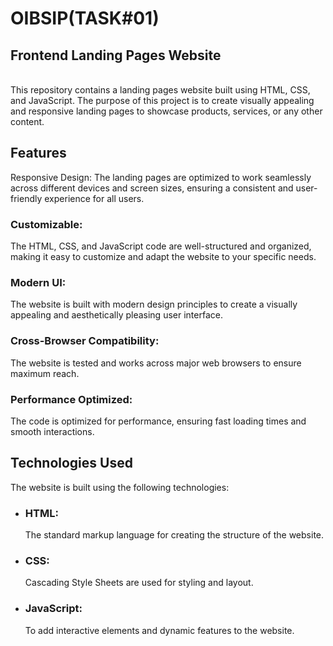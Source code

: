 # OIBSIP(TASK#01)
<h2>Frontend Landing Pages Website</h2><br>
<span>This repository contains a  landing pages website built using HTML, CSS, and JavaScript. The purpose of this project is to create visually appealing and responsive landing pages to showcase products, services, or any other content.</span>
<h2>Features</h2>
<p>Responsive Design: The landing pages are optimized to work seamlessly across different devices and screen sizes, ensuring a consistent and user-friendly experience for all users.</p>

<h3>Customizable:</h3> <span>The HTML, CSS, and JavaScript code are well-structured and organized, making it easy to customize and adapt the website to your specific needs. </span>

<h3>Modern UI:</h3> <span>The website is built with modern design principles to create a visually appealing and aesthetically pleasing user interface.</span>

<h3>Cross-Browser Compatibility:</h3> <span>The website is tested and works across major web browsers to ensure maximum reach.
</span>
<h3>Performance Optimized:</h3> <span>The code is optimized for performance, ensuring fast loading times and smooth interactions.</span>
<h2>Technologies Used</h2>
<p>The website is built using the following technologies:</p>
<ul>
<li><h3>HTML:</h3><span> The standard markup language for creating the structure of the website.</span></li>

<li><h3>CSS:</h3><span>Cascading Style Sheets are used for styling and layout.</span></li>

<li><h3>JavaScript: </h3><span>To add interactive elements and dynamic features to the website.</span></li>

